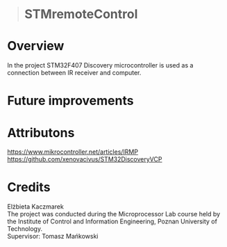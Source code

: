 ># STMremoteControl

# Overview
In the project STM32F407 Discovery microcontroller is used as a connection between IR receiver and computer.

# Future improvements


# Attributons
https://www.mikrocontroller.net/articles/IRMP <br />
https://github.com/xenovacivus/STM32DiscoveryVCP

# Credits
Elżbieta Kaczmarek <br />
The project was conducted during the Microprocessor Lab course held by the Institute of Control and Information Engineering, Poznan University of Technology. <br />
Supervisor: Tomasz Mańkowski




